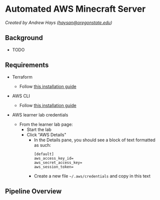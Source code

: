 # Automated AWS Minecraft Server

*Created by Andrew Hays ([haysan@oregonstate.edu](mailto:haysan@oregonstate.edu))*

## Background

- TODO

## Requirements

- Terraform
  - Follow [this installation guide](https://developer.hashicorp.com/terraform/tutorials/aws-get-started/install-cli)

- AWS CLI
  - Follow [this installation guide](https://developer.hashicorp.com/terraform/tutorials/aws-get-started/install-cli)

- AWS learner lab credentials
  - From the learner lab page:
    - Start the lab
    - Click "AWS Details" 
      - In the Details pane, you should see a block of text formatted as such:
        ```
        [default]
        aws_access_key_id=
        aws_secret_access_key=
        aws_session_token=
        ```
      -  Create a new file ```~/.aws/credentials``` and copy in this text

## Pipeline Overview

